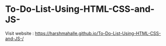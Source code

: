 # To-Do-List-Using-HTML-CSS-and-JS-

Visit website : https://harshmahalle.github.io/To-Do-List-Using-HTML-CSS-and-JS-/
